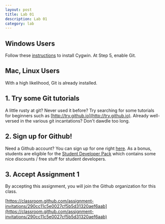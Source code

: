 ```yaml
---
layout: post
title: Lab 01
description: Lab 01
category: lab
---
```


## Windows Users
Follow these [instructions](http://www.cs.rpi.edu/academics/courses/spring16/csci1200/cygwin.php) to install Cygwin.
At Step 5, enable Git.

## Mac, Linux Users
With a high likelihood, Git is already installed.

## 1. Try some Git tutorials
A little rusty at git?  Never used it before?  Try searching for some tutorials for beginners such as
[http://try.github.io](http://try.github.io).
Already well-versed in the various git incantations?  Don't dawdle too long.

## 2. Sign up for Github!
Need a Github account?  You can sign up for one right
[here](https://github.com/join?source=header).
As a bonus, students are eligible for the [Student Developer Pack](https://education.github.com/pack) which contains some nice discounts / free stuff for student developers.

## 3. Accept Assignment 1
By accepting this assignment, you will join the Github organization for this class.

[https://classroom.github.com/assignment-invitations/290cc11c5e0027cf5b5d31320aef6aab](https://classroom.github.com/assignment-invitations/290cc11c5e0027cf5b5d31320aef6aab)
